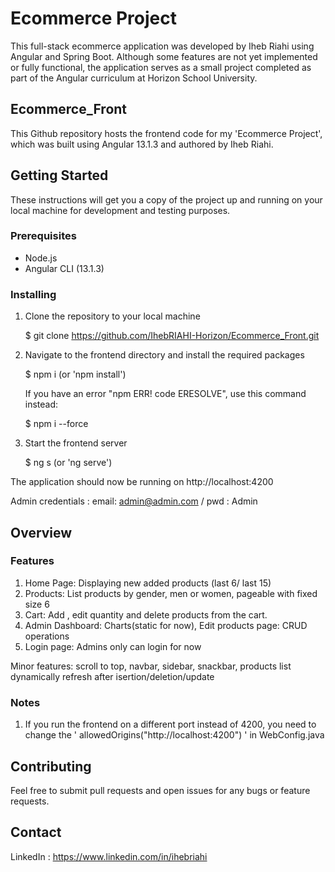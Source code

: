# Ecommerce Project

This full-stack ecommerce application was developed by Iheb Riahi using Angular and Spring Boot.
Although some features are not yet implemented or fully functional, the application serves as a small project completed as part of the Angular curriculum at Horizon School University.

## Ecommerce_Front
This Github repository hosts the frontend code for my 'Ecommerce Project', which was built using Angular 13.1.3 and authored by Iheb Riahi.

## Getting Started

These instructions will get you a copy of the project up and running on your local machine for development and testing purposes.

### Prerequisites

- Node.js
- Angular CLI (13.1.3)

### Installing

1. Clone the repository to your local machine

    $ git clone https://github.com/IhebRIAHI-Horizon/Ecommerce_Front.git


2. Navigate to the frontend directory and install the required packages

    $ npm i (or 'npm install')

    If you have an error "npm ERR! code ERESOLVE", use this command instead:

    $ npm i --force

3. Start the frontend server

    $ ng s (or 'ng serve')

The application should now be running on http://localhost:4200

Admin credentials : email: admin@admin.com / pwd : Admin

## Overview

### Features

1. Home Page: Displaying new added products (last 6/ last 15)
2. Products: List products by gender, men or women, pageable with fixed size 6
3. Cart: Add , edit quantity and delete products from the cart.
4. Admin Dashboard: Charts(static for now), Edit products page: CRUD operations
5. Login page: Admins only can login for now

Minor features: scroll to top, navbar, sidebar, snackbar, products list dynamically refresh after isertion/deletion/update

### Notes

1. If you run the frontend on a different port instead of 4200, you need to change the ' allowedOrigins("http://localhost:4200") ' in WebConfig.java

## Contributing

Feel free to submit pull requests and open issues for any bugs or feature requests.

## Contact

LinkedIn : https://www.linkedin.com/in/ihebriahi
